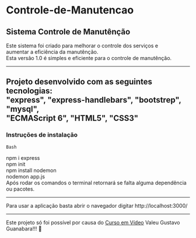 # Controle-de-Manutencao

## Sistema Controle de Manutênção

Este sistema foi criado para melhorar o controle dos serviços e   
aumentar a eficiência da manutênção.  
Esta versão 1.0 é simples e eficiente para o controle de manutênção.  
***
Projeto desenvolvido com as seguintes tecnologias:  
"express", "express-handlebars", "bootstrep", "mysql",   
"ECMAScript 6", "HTML5", "CSS3"  
---
### Instruções de instalação  
```Bash```

npm i express  
npm init  
npm install nodemon  
nodemon app.js  
Após rodar os comandos o terminal retornará se falta alguma dependência ou pacotes.
___
Para usar a aplicação basta abrir o navegador digitar http://localhost:3000/ 
***
Este projeto só foi possível por causa do [Curso em Vídeo](https://www.youtube.com/c/CursoemV%C3%ADdeo) Valeu Gustavo Guanabara!!! 🖖